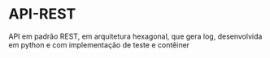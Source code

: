 # API-REST
API em padrão REST, em arquitetura hexagonal, que gera log, desenvolvida em python e com implementação de teste e contêiner
